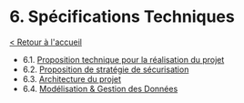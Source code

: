 # 6. Spécifications Techniques

[< Retour à l'accueil](../../README.md)

- 6.1. [Proposition technique pour la réalisation du projet](proposition-technique.md)
- 6.2. [Proposition de stratégie de sécurisation](strategie-securisation.md)
- 6.3. [Architecture du projet](architecture-projet.md)
- 6.4. [Modélisation & Gestion des Données](modelisation-gestion-donnees.md)